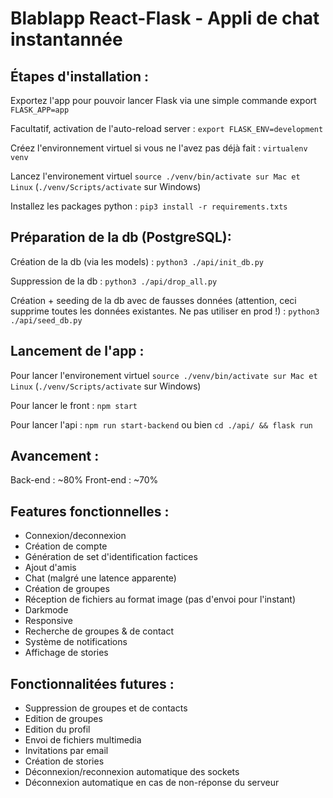 # Blablapp React-Flask - Appli de chat instantannée

## Étapes d'installation :

Exportez l'app pour pouvoir lancer Flask via une simple commande export `FLASK_APP=app`

Facultatif, activation de l'auto-reload server : `export FLASK_ENV=development`

Créez l'environnement virtuel si vous ne l'avez pas déjà fait : `virtualenv venv`

Lancez l'environement virtuel `source ./venv/bin/activate sur Mac et Linux` (`./venv/Scripts/activate` sur Windows)

Installez les packages python : `pip3 install -r requirements.txts`

## Préparation de la db (PostgreSQL): 

Création de la db (via les models) : `python3 ./api/init_db.py`

Suppression de la db : `python3 ./api/drop_all.py`

Création + seeding de la db avec de fausses données (attention, ceci supprime toutes les données existantes. Ne pas utiliser en prod !) : `python3 ./api/seed_db.py`

## Lancement de l'app :

Pour lancer l'environement virtuel `source ./venv/bin/activate sur Mac et Linux` (`./venv/Scripts/activate` sur Windows)

Pour lancer le front : `npm start`

Pour lancer l'api : `npm run start-backend` ou bien `cd ./api/ && flask run`


## Avancement :

Back-end : ~80%
Front-end : ~70%

## Features fonctionnelles : 

- Connexion/deconnexion
- Création de compte
- Génération de set d'identification factices
- Ajout d'amis
- Chat (malgré une latence apparente)
- Création de groupes
- Réception de fichiers au format image (pas d'envoi pour l'instant)
- Darkmode
- Responsive
- Recherche de groupes & de contact
- Système de notifications
- Affichage de stories


## Fonctionnalitées futures :

- Suppression de groupes et de contacts
- Edition de groupes
- Edition du profil
- Envoi de fichiers multimedia
- Invitations par email
- Création de stories
- Déconnexion/reconnexion automatique des sockets
- Déconnexion automatique en cas de non-réponse du serveur